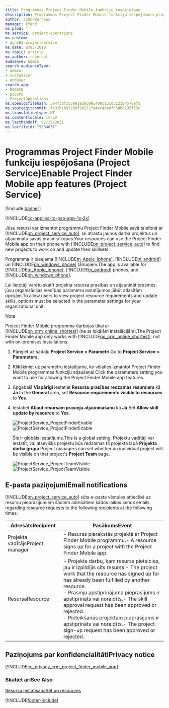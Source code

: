 ```yaml
---
title: Programmas Project Finder Mobile funkciju iespējošana
description: Programmas Project Finder Mobile funkciju iespējošana programmā Project Service
author: JohnPBurrows
manager: kfend
ms.prod: ''
ms.service: project-operations
ms.custom:
- dyn365-projectservice
ms.date: 8/03/2018
ms.topic: article
ms.author: ruhercul
audience: Admin
search.audienceType:
- admin
- customizer
- enduser
search.app:
- D365CE
- D365PS
- ProjectOperations
ms.openlocfilehash: 5e4f3bf15589181e3095400c131d322184578afa
ms.sourcegitcommit: fa32b1893286f20271fa4ec4be8fc68bd135f53c
ms.translationtype: HT
ms.contentlocale: lv-LV
ms.lasthandoff: 02/15/2021
ms.locfileid: "5284637"
---
```

# <a name="enable-project-finder-mobile-app-features-project-service"></a><span data-ttu-id="509cb-103">Programmas Project Finder Mobile funkciju iespējošana (Project Service)</span><span class="sxs-lookup"><span data-stu-id="509cb-103">Enable Project Finder Mobile app features (Project Service)</span></span>

[!include [banner](../includes/psa-now-project-operations.md)]

[!INCLUDE[cc-applies-to-psa-app-1x-2x](../includes/cc-applies-to-psa-app-1x-2x.md)]

<span data-ttu-id="509cb-104">Jūsu resursi var izmantot programmu Project Finder Mobile savā telefonā ar [!INCLUDE[pn_project_service_auto](../includes/pn-project-service-auto.md)], lai atrastu jaunus darba projektus un atjauninātu savas prasmju kopas.</span><span class="sxs-lookup"><span data-stu-id="509cb-104">Your resources can use the Project Finder Mobile app on their phone with [!INCLUDE[pn_project_service_auto](../includes/pn-project-service-auto.md)] to find new projects to work on and update their skillsets.</span></span>  
  
 <span data-ttu-id="509cb-105">Programma ir pieejama [!INCLUDE[tn_Apple_iphone](../includes/tn-apple-iphone.md)], [!INCLUDE[tn_android](../includes/tn-android.md)] un [!INCLUDE[pn_windows_phone](../includes/pn-windows-phone.md)] tālruņiem.</span><span class="sxs-lookup"><span data-stu-id="509cb-105">The app is available for [!INCLUDE[tn_Apple_iphone](../includes/tn-apple-iphone.md)], [!INCLUDE[tn_android](../includes/tn-android.md)] phones, and [!INCLUDE[pn_windows_phone](../includes/pn-windows-phone.md)].</span></span>  
    
 <span data-ttu-id="509cb-106">Lai lietotāji varētu skatīt projekta resursa prasības un atjaunināt prasmes, jūsu organizācijas vienības parametru iestatījumos jābūt atlasītām opcijām.</span><span class="sxs-lookup"><span data-stu-id="509cb-106">To allow users to view project resource requirements and update skills, options must be selected in the parameter settings for your organizational unit.</span></span>
  
> [!NOTE]
>  <span data-ttu-id="509cb-107">Project Finder Mobile programma darbojas tikai ar [!INCLUDE[pn_crm_online_shortest](../includes/pn-crm-online-shortest.md)] (ne ar lokālām instalācijām).</span><span class="sxs-lookup"><span data-stu-id="509cb-107">The Project Finder Mobile app only works with [!INCLUDE[pn_crm_online_shortest](../includes/pn-crm-online-shortest.md)], not with on-premises installations.</span></span>  
  
1. <span data-ttu-id="509cb-108">Pārejiet uz sadaļu **Project Service > Parametri**.</span><span class="sxs-lookup"><span data-stu-id="509cb-108">Go to **Project Service > Parameters**.</span></span>  
  
2. <span data-ttu-id="509cb-109">Klikšķiniet uz parametru iestatījumu, ko vēlaties izmantot Project Finder Mobile programmas funkciju atļaušanai.</span><span class="sxs-lookup"><span data-stu-id="509cb-109">Click the parameters setting you want to use for allowing the Project Finder Mobile app features.</span></span>  
  
3. <span data-ttu-id="509cb-110">Apgabalā **Vispārīgi** iestatiet **Resursu prasības redzamas resursiem** kā **Jā**.</span><span class="sxs-lookup"><span data-stu-id="509cb-110">In the **General** area, set **Resource requirements visible to resources** to **Yes**.</span></span>  
  
4. <span data-ttu-id="509cb-111">Iestatiet **Atļaut resursam prasmju atjaunināšanu** kā **Jā**.</span><span class="sxs-lookup"><span data-stu-id="509cb-111">Set **Allow skill update by resource** to **Yes**.</span></span>  
  
   <span data-ttu-id="509cb-112">![ProjectService_ProjectFinderEnable](../psa/media/project-service-project-finder-enable.png "ProjectService_ProjectFinderEnable")</span><span class="sxs-lookup"><span data-stu-id="509cb-112">![ProjectService_ProjectFinderEnable](../psa/media/project-service-project-finder-enable.png "ProjectService_ProjectFinderEnable")</span></span>  
  
   <span data-ttu-id="509cb-113">Šis ir globāls iestatījums.</span><span class="sxs-lookup"><span data-stu-id="509cb-113">This is a global setting.</span></span> <span data-ttu-id="509cb-114">Projektu vadītāji var iestatīt, vai atsevišķs projektu būs redzamas tā projekta lapā **Projekta darba grupa**.</span><span class="sxs-lookup"><span data-stu-id="509cb-114">Project managers can set whether an individual project will be visible on that project's **Project Team** page.</span></span>  
  
   <span data-ttu-id="509cb-115">![ProjectService_ProjectTeamVisible](../psa/media/project-service-project-team-visible.png "ProjectService_ProjectTeamVisible")</span><span class="sxs-lookup"><span data-stu-id="509cb-115">![ProjectService_ProjectTeamVisible](../psa/media/project-service-project-team-visible.png "ProjectService_ProjectTeamVisible")</span></span>  
  
## <a name="email-notifications"></a><span data-ttu-id="509cb-116">E-pasta paziņojumi</span><span class="sxs-lookup"><span data-stu-id="509cb-116">Email notifications</span></span>  
 [!INCLUDE[pn_project_service_auto](../includes/pn-project-service-auto.md)] <span data-ttu-id="509cb-117">sūta e-pasta vēstules attiecībā uz resursu pieprasījumiem šādiem adresātiem šādos laikos.</span><span class="sxs-lookup"><span data-stu-id="509cb-117">sends emails regarding resource requests to the following recipients at the following times:</span></span>  
  
|<span data-ttu-id="509cb-118">Adresāts</span><span class="sxs-lookup"><span data-stu-id="509cb-118">Recipient</span></span>|<span data-ttu-id="509cb-119">Pasākums</span><span class="sxs-lookup"><span data-stu-id="509cb-119">Event</span></span>|  
|---------------|-----------|  
|<span data-ttu-id="509cb-120">Projekta vadītājs</span><span class="sxs-lookup"><span data-stu-id="509cb-120">Project manager</span></span>|<span data-ttu-id="509cb-121">- Resurss pierakstās projektā ar Project Finder Mobile programmu.</span><span class="sxs-lookup"><span data-stu-id="509cb-121">- A resource signs up for a project with the Project Finder Mobile app.</span></span>|  
|<span data-ttu-id="509cb-122">Resursa</span><span class="sxs-lookup"><span data-stu-id="509cb-122">Resource</span></span>|<span data-ttu-id="509cb-123">- Projekta darbu, kam resurss pieteicies, jau ir izpildījis cits resurss.</span><span class="sxs-lookup"><span data-stu-id="509cb-123">- The project work that the resource has signed up for has already been fulfilled by another resource.</span></span><br /><span data-ttu-id="509cb-124">- Prasmju apstiprinājuma pieprasījums ir apstiprināts vai noraidīts.</span><span class="sxs-lookup"><span data-stu-id="509cb-124">- The skill approval request has been approved or rejected.</span></span><br /><span data-ttu-id="509cb-125">- Pieteikšanās projektam pieprasījums ir apstiprināts vai noraidīts.</span><span class="sxs-lookup"><span data-stu-id="509cb-125">- The project sign-up request has been approved or rejected.</span></span>|  
  
## <a name="privacy-notice"></a><span data-ttu-id="509cb-126">Paziņojums par konfidencialitāti</span><span class="sxs-lookup"><span data-stu-id="509cb-126">Privacy notice</span></span>  
 [!INCLUDE[cc_privacy_crm_project_finder_mobile_app](../includes/cc-privacy-crm-project-finder-mobile-app.md)]  
  
### <a name="see-also"></a><span data-ttu-id="509cb-127">Skatiet arī</span><span class="sxs-lookup"><span data-stu-id="509cb-127">See Also</span></span>  
 [<span data-ttu-id="509cb-128">Resursu iestatīšana</span><span class="sxs-lookup"><span data-stu-id="509cb-128">Set up resources</span></span>](../psa/set-up-resources.md)


[!INCLUDE[footer-include](../includes/footer-banner.md)]